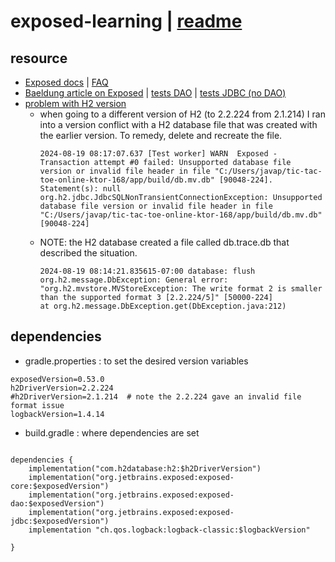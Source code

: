 # exposed-learning | [readme](../readme.md)

## resource
* [Exposed docs](https://jetbrains.github.io/Exposed) | [FAQ](https://jetbrains.github.io/Exposed/frequently-asked-questions.html)
* [Baeldung article on Exposed](https://www.baeldung.com/kotlin/exposed-persistence#3-foreign-keys) | [tests DAO](../app/src/test/kotlin/tictactoeonline/H2DatabaseBaeldungDAOStarWarsTest.kt) | [tests JDBC (no DAO)](../app/src/test/kotlin/tictactoeonline/H2DatabaseBaeldungStarWarsTest.kt)
* [problem with H2 version](https://stackoverflow.com/questions/40729216/h2-database-unsupported-database-file-version-or-invalid-file-header-in-file)
  * when going to a different version of H2 (to 2.2.224 from 2.1.214) I ran into a version conflict with a H2 database file
that was created with the earlier version. To remedy, delete and recreate the file. 
    ```text
    2024-08-19 08:17:07.637 [Test worker] WARN  Exposed - Transaction attempt #0 failed: Unsupported database file version or invalid file header in file "C:/Users/javap/tic-tac-toe-online-ktor-168/app/build/db.mv.db" [90048-224]. Statement(s): null
    org.h2.jdbc.JdbcSQLNonTransientConnectionException: Unsupported database file version or invalid file header in file "C:/Users/javap/tic-tac-toe-online-ktor-168/app/build/db.mv.db" [90048-224]
    ```
  * NOTE:
    the H2 database created a file called db.trace.db that described the situation.
    ```text
    2024-08-19 08:14:21.835615-07:00 database: flush
    org.h2.message.DbException: General error: "org.h2.mvstore.MVStoreException: The write format 2 is smaller than the supported format 3 [2.2.224/5]" [50000-224]
    at org.h2.message.DbException.get(DbException.java:212)
    ```


## dependencies
* gradle.properties : to set the desired version variables
```text
exposedVersion=0.53.0
h2DriverVersion=2.2.224
#h2DriverVersion=2.1.214  # note the 2.2.224 gave an invalid file format issue
logbackVersion=1.4.14
```
* build.gradle : where dependencies are set
```text

dependencies {
    implementation("com.h2database:h2:$h2DriverVersion")
    implementation("org.jetbrains.exposed:exposed-core:$exposedVersion")
    implementation("org.jetbrains.exposed:exposed-dao:$exposedVersion")
    implementation("org.jetbrains.exposed:exposed-jdbc:$exposedVersion")
    implementation "ch.qos.logback:logback-classic:$logbackVersion"

}
```